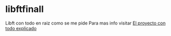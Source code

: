 # libftfinall
Libft con todo en raiz como se me pide 
Para mas info visitar [El proyecto con todo explicado](https://github.com/nakamavg/libft)
